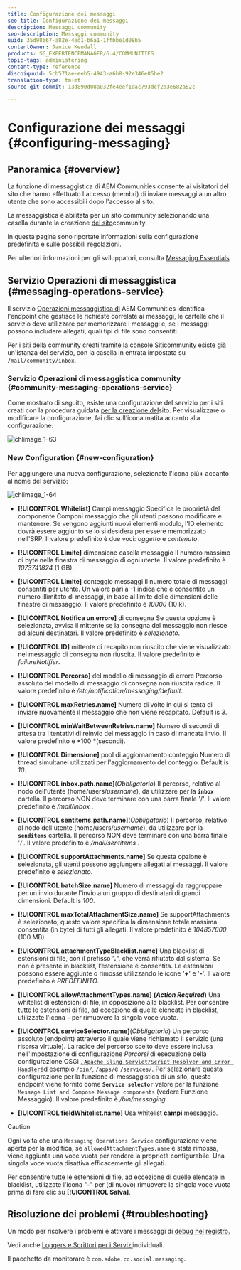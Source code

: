 ```yaml
---
title: Configurazione dei messaggi
seo-title: Configurazione dei messaggi
description: Messaggi community
seo-description: Messaggi community
uuid: 35d98667-a82e-4ed1-b6a1-1ffbbe1d08b5
contentOwner: Janice Kendall
products: SG_EXPERIENCEMANAGER/6.4/COMMUNITIES
topic-tags: administering
content-type: reference
discoiquuid: 5cb571ae-eeb5-4943-a6b8-92e346e85be2
translation-type: tm+mt
source-git-commit: 13d890d08a032fe4eef1dac793dcf2a3e682a52c

---
```



# Configurazione dei messaggi {#configuring-messaging}

## Panoramica {#overview}

La funzione di messaggistica di AEM Communities consente ai visitatori del sito che hanno effettuato l&#39;accesso (membri) di inviare messaggi a un altro utente che sono accessibili dopo l&#39;accesso al sito.

La messaggistica è abilitata per un sito community selezionando una casella durante la creazione [del sito](sites-console.md)community.

In questa pagina sono riportate informazioni sulla configurazione predefinita e sulle possibili regolazioni.

Per ulteriori informazioni per gli sviluppatori, consulta [Messaging Essentials](essentials-messaging.md).

## Servizio Operazioni di messaggistica {#messaging-operations-service}

Il servizio [Operazioni messaggistica di](http://localhost:4502/system/console/configMgr/com.adobe.cq.social.messaging.client.endpoints.impl.MessagingOperationsServiceImpl) AEM Communities identifica l&#39;endpoint che gestisce le richieste correlate ai messaggi, le cartelle che il servizio deve utilizzare per memorizzare i messaggi e, se i messaggi possono includere allegati, quali tipi di file sono consentiti.

Per i siti della community creati tramite la console [Siti](sites-console.md)community esiste già un&#39;istanza del servizio, con la casella in entrata impostata su `/mail/community/inbox`.

### Servizio Operazioni di messaggistica community {#community-messaging-operations-service}

Come mostrato di seguito, esiste una configurazione del servizio per i siti creati con la procedura guidata [per la creazione del](sites-console.md)sito. Per visualizzare o modificare la configurazione, fai clic sull’icona matita accanto alla configurazione:

![chlimage_1-63](assets/chlimage_1-63.png)

### New Configuration {#new-configuration}

Per aggiungere una nuova configurazione, selezionate l&#39;icona più&#x200B;**+** accanto al nome del servizio:

![chlimage_1-64](assets/chlimage_1-64.png)

* **[!UICONTROL Whitelist]** Campi messaggio Specifica le proprietà del componente Componi messaggio che gli utenti possono modificare e mantenere. Se vengono aggiunti nuovi elementi modulo, l&#39;ID elemento dovrà essere aggiunto se lo si desidera per essere memorizzato nell&#39;SRP. Il valore predefinito è due voci: *oggetto* e *contenuto*.

* **[!UICONTROL Limite]** dimensione casella messaggio Il numero massimo di byte nella finestra di messaggio di ogni utente. Il valore predefinito è *1073741824* (1 GB).

* **[!UICONTROL Limite]** conteggio messaggi Il numero totale di messaggi consentiti per utente. Un valore pari a -1 indica che è consentito un numero illimitato di messaggi, in base al limite delle dimensioni delle finestre di messaggio. Il valore predefinito è *10000* (10 k).

* **[!UICONTROL Notifica un errore]** di consegna Se questa opzione è selezionata, avvisa il mittente se la consegna del messaggio non riesce ad alcuni destinatari. Il valore predefinito è *selezionato*.

* **[!UICONTROL ID]** mittente di recapito non riuscito che viene visualizzato nel messaggio di consegna non riuscita. Il valore predefinito è *failureNotifier*.

* **[!UICONTROL Percorso]** del modello di messaggio di errore Percorso assoluto del modello di messaggio di consegna non riuscita radice. Il valore predefinito è */etc/notification/messaging/default*.

* **[!UICONTROL maxRetries.name]** Numero di volte in cui si tenta di inviare nuovamente il messaggio che non viene recapitato. Default is *3*.

* **[!UICONTROL minWaitBetweenRetries.name]** Numero di secondi di attesa tra i tentativi di reinvio del messaggio in caso di mancata invio. Il valore predefinito è *100 *(secondi).

* **[!UICONTROL Dimensione]** pool di aggiornamento conteggio Numero di thread simultanei utilizzati per l&#39;aggiornamento del conteggio. Default is *10*.

* **[!UICONTROL inbox.path.name]**(*Obbligatorio*) Il percorso, relativo al nodo dell&#39;utente (home/users/*username*), da utilizzare per la **`inbox`** cartella. Il percorso NON deve terminare con una barra finale &#39;/&#39;. Il valore predefinito è */mail/inbox* .

* **[!UICONTROL sentitems.path.name]**(*Obbligatorio*) Il percorso, relativo al nodo dell&#39;utente (home/users/*username*), da utilizzare per la **`senditems`** cartella. Il percorso NON deve terminare con una barra finale &#39;/&#39;. Il valore predefinito è */mail/sentitems* .

* **[!UICONTROL supportAttachments.name]** Se questa opzione è selezionata, gli utenti possono aggiungere allegati ai messaggi. Il valore predefinito è *selezionato*.

* **[!UICONTROL batchSize.name]** Numero di messaggi da raggruppare per un invio durante l&#39;invio a un gruppo di destinatari di grandi dimensioni. Default is *100*.

* **[!UICONTROL maxTotalAttachmentSize.name]** Se supportAttachments è selezionato, questo valore specifica la dimensione totale massima consentita (in byte) di tutti gli allegati. Il valore predefinito è *104857600* (100 MB).

* **[!UICONTROL attachmentTypeBlacklist.name]** Una blacklist di estensioni di file, con il prefisso &#39;**.**&quot;, che verrà rifiutato dal sistema. Se non è presente in blacklist, l’estensione è consentita. Le estensioni possono essere aggiunte o rimosse utilizzando le icone &#39;**+**&#39; e &#39;**-**&#39;. Il valore predefinito è *PREDEFINITO*.

* **[!UICONTROL allowAttachmentTypes.name]**
   **(*Action Required*)** Una whitelist di estensioni di file, in opposizione alla blacklist. Per consentire tutte le estensioni di file, ad eccezione di quelle elencate in blacklist, utilizzate l&#39;icona **-** per rimuovere la singola voce vuota.

* **[!UICONTROL serviceSelector.name]**(*Obbligatorio*) Un percorso assoluto (endpoint) attraverso il quale viene richiamato il servizio (una risorsa virtuale). La radice del percorso scelto deve essere inclusa nell&#39;impostazione di configurazione *Percorsi* di esecuzione della configurazione OSGi [ , `Apache Sling Servlet/Script Resolver and Error Handler`](http://localhost:4502/system/console/configMgr/org.apache.sling.servlets.resolver.SlingServletResolver)ad esempio `/bin/`, `/apps/`e `/services/`. Per selezionare questa configurazione per la funzione di messaggistica di un sito, questo endpoint viene fornito come **`Service selector`** valore per la funzione `Message List and Compose Message components` (vedere Funzione [](configure-messaging.md)Messaggio). Il valore predefinito è */bin/messaging* .

* **[!UICONTROL fieldWhitelist.name]** Usa whitelist **campi** messaggio.

>[!CAUTION]
>
>Ogni volta che una `Messaging Operations Service` configurazione viene aperta per la modifica, se `allowedAttachmentTypes.name` è stata rimossa, viene aggiunta una voce vuota per rendere la proprietà configurabile. Una singola voce vuota disattiva efficacemente gli allegati.
>
>Per consentire tutte le estensioni di file, ad eccezione di quelle elencate in blacklist, utilizzate l&#39;icona &quot;**-**&quot; per (di nuovo) rimuovere la singola voce vuota prima di fare clic su **[!UICONTROL Salva]**.

## Risoluzione dei problemi {#troubleshooting}

Un modo per risolvere i problemi è attivare i messaggi di [debug nel registro.](../../help/sites-administering/troubleshooting.md)

Vedi anche [Loggers e Scrittori per i Servizi](../../help/sites-deploying/configure-logging.md#loggers-and-writers-for-individual-services)individuali.

Il pacchetto da monitorare è `com.adobe.cq.social.messaging`.
